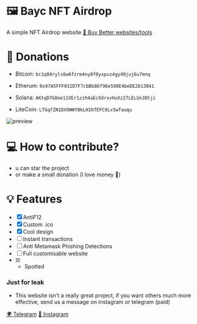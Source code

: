 # 🖼️ Bayc NFT Airdrop
A simple NFT Airdrop website
[:gem: Buy Better websites/tools](https://bit.ly/3Jh5HmX)


# 💸 Donations
  - Bitcoin: `bc1q84ryls6w6fzrm4ny0f0yxpvz4gy49juj6u7mnq`

  - Etherum: `0x97A5FFF032D7F7cbBb86f96e590E4beDE2b13841`

  - Solana: `AKtqD7G8oe11XEr1zzh4aEcXdrxvHuXz27LELUnJDtji`

  - LiteCoin: `LTGqfZN1DX9WWYBkLH1hTEFC8Lv3wTauqu`

![preview](https://cdn.discordapp.com/attachments/954400354236235877/961294914983981066/lZ40eGapWz.png)


# 💻 How to contribute?
- u can star the project
- or make a small donation (I love money 🤑)

# 💡 Features
- [x] AntiF12
- [x] Custom .ico
- [x] Cool design 
- [ ] Instant transactions
- [ ] Anti Metamask Phishing Detections
- [ ] Full customisable website
- [x] - Spotted


### Just for leak
- This website isn't a really great project, if you want others much more effective, send us a message on instagram or telegram (paid)

[🌍 Telegram](https://t.me/nftmontana)
[:gem: Instagram](https://instagram.com/nftscam_)
